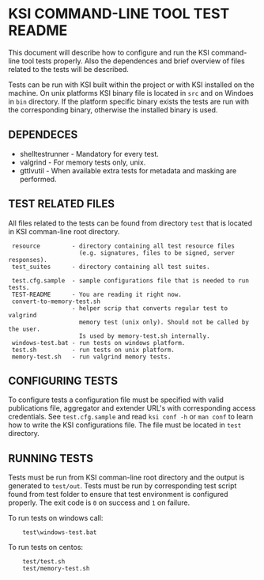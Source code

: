 # KSI COMMAND-LINE TOOL TEST README

 This document will describe how to configure and run the KSI command-line tool
 tests properly. Also the dependences and brief overview of files related to the
 tests will be described.

 Tests can be run with KSI built within the project or with KSI installed on the
 machine. On unix platforms KSI binary file is located in `src` and on Windoes
 in `bin` directory. If the platform specific binary exists the tests are run
 with the corresponding binary, otherwise the installed binary is used.


## DEPENDECES

 * shelltestrunner - Mandatory for every test.
 * valgrind - For memory tests only, unix.
 * gttlvutil - When available extra tests for metadata and masking are performed.


## TEST RELATED FILES

 All files related to the tests can be found from directory `test` that is
 located in KSI comman-line root directory.

```
 resource         - directory containing all test resource files
                    (e.g. signatures, files to be signed, server responses).
 test_suites      - directory containing all test suites.
 
 test.cfg.sample  - sample configurations file that is needed to run tests.
 TEST-README      - You are reading it right now.
 convert-to-memory-test.sh 
                  - helper scrip that converts regular test to valgrind
                    memory test (unix only). Should not be called by the user.
                    Is used by memory-test.sh internally.
 windows-test.bat - run tests on windows platform.
 test.sh          - run tests on unix platform.
 memory-test.sh   - run valgrind memory tests.
```

## CONFIGURING TESTS

 To configure tests a configuration file must be specified with valid
 publications file, aggregator and extender URL's with corresponding access
 credentials. See `test.cfg.sample` and read `ksi conf -h` or `man conf`
 to learn how to write the KSI configurations file. The file must be located
 in `test` directory.
 
 
## RUNNING TESTS

 Tests must be run from KSI comman-line root directory and the output is
 generated to `test/out`. Tests must be run by corresponding test script
 found from test folder to ensure that test environment is configured
 properly. The exit code is `0` on success and `1` on failure.
 
 To run tests on windows call:
```
    test\windows-test.bat
```
 To run tests on centos:
```
    test/test.sh
    test/memory-test.sh
```